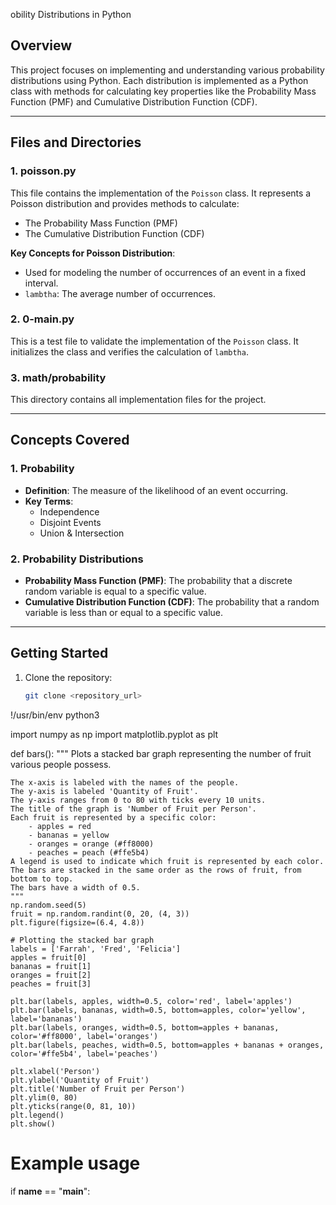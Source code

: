 obility Distributions in Python

## Overview
This project focuses on implementing and understanding various probability distributions using Python. Each distribution is implemented as a Python class with methods for calculating key properties like the Probability Mass Function (PMF) and Cumulative Distribution Function (CDF).

---

## Files and Directories

### **1. poisson.py**
This file contains the implementation of the `Poisson` class. It represents a Poisson distribution and provides methods to calculate:
- The Probability Mass Function (PMF)
- The Cumulative Distribution Function (CDF)

**Key Concepts for Poisson Distribution**:
- Used for modeling the number of occurrences of an event in a fixed interval.
- `lambtha`: The average number of occurrences.

### **2. 0-main.py**
This is a test file to validate the implementation of the `Poisson` class. It initializes the class and verifies the calculation of `lambtha`.

### **3. math/probability**
This directory contains all implementation files for the project.

---

## Concepts Covered

### **1. Probability**
- **Definition**: The measure of the likelihood of an event occurring.
- **Key Terms**:
  - Independence
  - Disjoint Events
  - Union & Intersection

### **2. Probability Distributions**
- **Probability Mass Function (PMF)**: The probability that a discrete random variable is equal to a specific value.
- **Cumulative Distribution Function (CDF)**: The probability that a random variable is less than or equal to a specific value.

---

## Getting Started

1. Clone the repository:
   ```bash
   git clone <repository_url>
!/usr/bin/env python3

import numpy as np
import matplotlib.pyplot as plt


def bars():
    """
    Plots a stacked bar graph representing the number of fruit various people possess.
    
    The x-axis is labeled with the names of the people.
    The y-axis is labeled 'Quantity of Fruit'.
    The y-axis ranges from 0 to 80 with ticks every 10 units.
    The title of the graph is 'Number of Fruit per Person'.
    Each fruit is represented by a specific color:
        - apples = red
        - bananas = yellow
        - oranges = orange (#ff8000)
        - peaches = peach (#ffe5b4)
    A legend is used to indicate which fruit is represented by each color.
    The bars are stacked in the same order as the rows of fruit, from bottom to top.
    The bars have a width of 0.5.
    """
    np.random.seed(5)
    fruit = np.random.randint(0, 20, (4, 3))
    plt.figure(figsize=(6.4, 4.8))

    # Plotting the stacked bar graph
    labels = ['Farrah', 'Fred', 'Felicia']
    apples = fruit[0]
    bananas = fruit[1]
    oranges = fruit[2]
    peaches = fruit[3]

    plt.bar(labels, apples, width=0.5, color='red', label='apples')
    plt.bar(labels, bananas, width=0.5, bottom=apples, color='yellow', label='bananas')
    plt.bar(labels, oranges, width=0.5, bottom=apples + bananas, color='#ff8000', label='oranges')
    plt.bar(labels, peaches, width=0.5, bottom=apples + bananas + oranges, color='#ffe5b4', label='peaches')

    plt.xlabel('Person')
    plt.ylabel('Quantity of Fruit')
    plt.title('Number of Fruit per Person')
    plt.ylim(0, 80)
    plt.yticks(range(0, 81, 10))
    plt.legend()
    plt.show()


# Example usage
if __name__ == "__main__":

